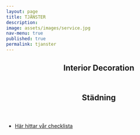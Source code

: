 ```yaml
---
layout: page
title: TJÄNSTER
description: 
image: assets/images/service.jpg
nav-menu: true
published: true
permalink: tjanster
---
```


<!-- Three -->
<section id="three">
	<div class="inner">
		<header class="major">
			<h2>Interior Decoration</h2>
		</header>
		<p></p>
	</div>
</section>
<section id="three">
	<div class="inner">
		<header class="major">
			<h2>Städning</h2>
		</header>
		<p></p>
		<ul class="actions">
			<li><a href="checklista-stadning" class="button next">Här hittar vår checklista</a></li>
		</ul>
	</div>
</section>
